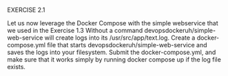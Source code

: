 EXERCISE 2.1

Let us now leverage the Docker Compose with
the simple webservice that we used in the Exercise 1.3
Without a command devopsdockeruh/simple-web-service
will create logs into its /usr/src/app/text.log.
Create a docker-compose.yml file that starts devopsdockeruh/simple-web-service and
saves the logs into your filesystem.
Submit the docker-compose.yml, and
make sure that it works simply by running docker compose up if the log file exists.
